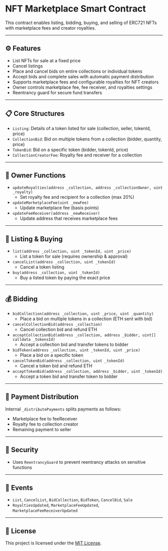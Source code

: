 # NFT Marketplace Smart Contract

This contract enables listing, bidding, buying, and selling of ERC721 NFTs with marketplace fees and creator royalties.

---

## ⚙️ Features

- List NFTs for sale at a fixed price
- Cancel listings
- Place and cancel bids on entire collections or individual tokens
- Accept bids and complete sales with automatic payment distribution
- Supports marketplace fees and configurable royalties for NFT creators
- Owner controls marketplace fee, fee receiver, and royalties settings
- Reentrancy guard for secure fund transfers

---

## 📋 Core Structures

- `Listing`: Details of a token listed for sale (collection, seller, tokenId, price)
- `CollectionBid`: Bid on multiple tokens from a collection (bidder, quantity, price)
- `TokenBid`: Bid on a specific token (bidder, tokenId, price)
- `CollectionCreatorFee`: Royalty fee and receiver for a collection

---

## 🔑 Owner Functions

- `updateRoyalties(address _collection, address _collectionOwner, uint _royalty)`
  - Set royalty fee and recipient for a collection (max 20%)
- `updateMarketplaceFee(uint _newFee)`
  - Update marketplace fee (basis points)
- `updateFeeReceiver(address _newReceiver)`
  - Update address that receives marketplace fees

---

## 🛒 Listing & Buying

- `list(address _collection, uint _tokenId, uint _price)`
  - List a token for sale (requires ownership & approval)
- `cancelList(address _collection, uint _tokenId)`
  - Cancel a token listing
- `buy(address _collection, uint _tokenId)`
  - Buy a listed token by paying the exact price

---

## 💰 Bidding

- `bidCollection(address _collection, uint _price, uint _quantity)`
  - Place a bid on multiple tokens in a collection (ETH sent with bid)
- `cancelCollectionBid(address _collection)`
  - Cancel collection bid and refund ETH
- `acceptCollectionBid(address _collection, address _bidder, uint[] calldata _tokensId)`
  - Accept a collection bid and transfer tokens to bidder
- `bidToken(address _collection, uint _tokenId, uint _price)`
  - Place a bid on a specific token
- `cancelTokenBid(address _collection, uint _tokenId)`
  - Cancel a token bid and refund ETH
- `acceptTokenBid(address _collection, address _bidder, uint _tokenId)`
  - Accept a token bid and transfer token to bidder

---

## 💸 Payment Distribution

Internal `_distributePayments` splits payments as follows:

- Marketplace fee to feeReceiver
- Royalty fee to collection creator
- Remaining payment to seller

---

## 🔐 Security

- Uses `ReentrancyGuard` to prevent reentrancy attacks on sensitive functions

---

## 📢 Events

- `List`, `CancelList`, `BidCollection`, `BidToken`, `CancelBid`, `Sale`
- `RoyaltiesUpdated`, `MarketplaceFeeUpdated`, `MarketplaceFeeReceiverUpdated`

---

## 📄 License

This project is licensed under the [MIT License](https://opensource.org/licenses/MIT).
